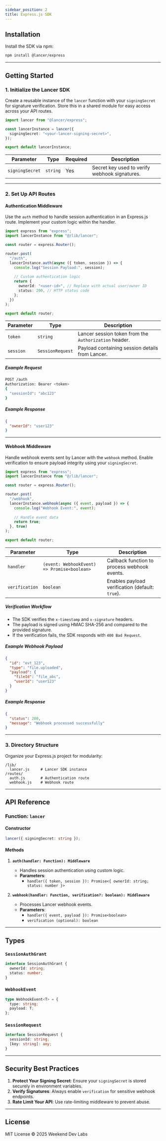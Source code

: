 ```yaml
---
sidebar_position: 2
title: Express.js SDK
---
```


## **Installation**

Install the SDK via npm:

```bash
npm install @lancer/express
```

---

## **Getting Started**

### **1. Initialize the Lancer SDK**

Create a reusable instance of the `lancer` function with your `signingSecret` for signature verification. Store this in a shared module for easy access across your API routes.

```typescript
import lancer from "@lancer/express";

const lancerInstance = lancer({
  signingSecret: "<your-lancer-signing-secret>",
});

export default lancerInstance;
```

| Parameter       | Type     | Required | Description                                     |
|-----------------|----------|----------|-------------------------------------------------|
| `signingSecret` | `string` | Yes      | Secret key used to verify webhook signatures.  |

---

### **2. Set Up API Routes**

#### **Authentication Middleware**

Use the `auth` method to handle session authentication in an Express.js route. Implement your custom logic within the handler.

```typescript
import express from "express";
import lancerInstance from "@/lib/lancer";

const router = express.Router();

router.post(
  "/auth",
  lancerInstance.auth(async ({ token, session }) => {
    console.log("Session Payload:", session);
    
    // Custom authentication logic
    return {
      ownerId: "<user-id>", // Replace with actual user/owner ID
      status: 200, // HTTP status code
    };
  })
);

export default router;
```

| Parameter    | Type                     | Description                                    |
|--------------|--------------------------|------------------------------------------------|
| `token`      | `string`                 | Lancer session token from the `Authorization` header. |
| `session`    | `SessionRequest`         | Payload containing session details from Lancer. |

##### Example Request
```bash
POST /auth
Authorization: Bearer <token>
{
  "sessionId": "abc123"
}
```

##### Example Response
```json
{
  "ownerId": "user123"
}
```

---

#### **Webhook Middleware**

Handle webhook events sent by Lancer with the `webhook` method. Enable verification to ensure payload integrity using your `signingSecret`.

```typescript
import express from "express";
import lancerInstance from "@/lib/lancer";

const router = express.Router();

router.post(
  "/webhook",
  lancerInstance.webhook(async ({ event, payload }) => {
    console.log("Webhook Event:", event);
    
    // Handle event data
    return true;
  }, true)
);

export default router;
```

| Parameter       | Type                                              | Description                                                   |
|-----------------|---------------------------------------------------|---------------------------------------------------------------|
| `handler`       | `(event: WebhookEvent) => Promise<boolean>`       | Callback function to process webhook events.                 |
| `verification`  | `boolean`                                         | Enables payload verification (default: `true`).              |

##### Verification Workflow
- The SDK verifies the `x-timestamp` and `x-signature` headers.
- The payload is signed using HMAC SHA-256 and compared to the provided signature.
- If the verification fails, the SDK responds with `400 Bad Request`.

##### Example Webhook Payload
```json
{
  "id": "evt_123",
  "type": "file.uploaded",
  "payload": {
    "fileId": "file_abc",
    "userId": "user123"
  }
}
```

##### Example Response
```json
{
  "status": 200,
  "message": "Webhook processed successfully"
}
```

---

### **3. Directory Structure**

Organize your Express.js project for modularity:

```plaintext
/lib/
  lancer.js     # Lancer SDK instance
/routes/
  auth.js       # Authentication route
  webhook.js    # Webhook route
```

---

## **API Reference**

### **Function: `lancer`**

#### Constructor
```typescript
lancer({ signingSecret: string });
```

#### Methods

1. **`auth(handler: Function): Middleware`**
   - Handles session authentication using custom logic.
   - **Parameters**:
     - `handler({ token, session }): Promise<{ ownerId: string; status: number }>`

2. **`webhook(handler: Function, verification?: boolean): Middleware`**
   - Processes Lancer webhook events.
   - **Parameters**:
     - `handler({ event, payload }): Promise<boolean>`
     - `verification (optional): boolean`

---

## **Types**

### `SessionAuthGrant`
```typescript
interface SessionAuthGrant {
  ownerId: string;
  status: number;
}
```

### `WebhookEvent`
```typescript
type WebhookEvent<T> = {
  type: string;
  payload: T;
};
```

### `SessionRequest`
```typescript
interface SessionRequest {
  sessionId: string;
  [key: string]: any;
}
```

---

## **Security Best Practices**

1. **Protect Your Signing Secret**: Ensure your `signingSecret` is stored securely in environment variables.
2. **Verify Signatures**: Always enable `verification` for sensitive webhook endpoints.
3. **Rate Limit Your API**: Use rate-limiting middleware to prevent abuse.

---

## **License**

MIT License © 2025 Weekend Dev Labs